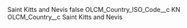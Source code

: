 <?xml version="1.0" encoding="UTF-8"?>
<CustomMetadata xmlns="http://soap.sforce.com/2006/04/metadata" xmlns:xsi="http://www.w3.org/2001/XMLSchema-instance" xmlns:xsd="http://www.w3.org/2001/XMLSchema">
    <label>Saint Kitts and Nevis</label>
    <protected>false</protected>
    <values>
        <field>OLCM_Country_ISO_Code__c</field>
        <value xsi:type="xsd:string">KN</value>
    </values>
    <values>
        <field>OLCM_Country__c</field>
        <value xsi:type="xsd:string">Saint Kitts and Nevis</value>
    </values>
</CustomMetadata>
